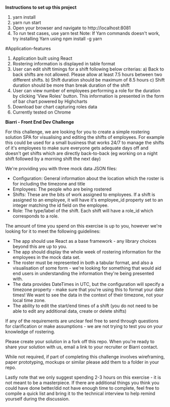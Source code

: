 **Instructions to set up this project**
1) yarn install
2) yarn run start
3) Open your browser and navigate to http://localhost:8081
4) To run test cases, use yarn test
Note: If Yarn commands doesn't work, try installing Yarn using npm install -g yarn

#Application-features
1. Application built using React
2. Rostering information is displayed in table format
3. User can edit shift timings for a shift following below criterias:
a) Back to back shifts are not allowed. Please allow at least 7.5 hours between two different shifts.
b) Shift duration should be maximum of 8.5 hours
c) Shift duration should be more than break duration of the shift
4. User can view number of employees performing a role for the duration by clicking 'View Roles' button. This information is presented in the form of bar chart powered by Highcharts
5. Download bar chart capturing roles data
6. Currently tested on Chrome


**Biarri - Front End Dev Challenge**

For this challenge, we are looking for you to create a simple rostering solution SPA for visualising and editing the shifts of employees. 
For example this could be used for a small business that works 24/7 to manage the shifts of it's employees to make sure everyone gets adequate days off and doesn't get shifts which are directly back-to-back (eg working on a night shift followed by a morning shift the next day)

We're providing you with three mock data JSON files:

 - Configuration: General information about the location which the roster is for including the timezone and title 
 - Employees: The people who are being rostered
 - Shifts: These are the bits of work assigned to employees. If a shift is assigned to an employee, it will have it's employee_id property set to an integer matching the id field on the employee.
 - Role: The type/label of the shift. Each shift will have a role_id which corresponds to a role.

The amount of time you spend on this exercise is up to you, however we're looking for it to meet the following guidelines:

 - The app should use React as a base framework - any library choices beyond this are up to you.
 - The app should display the whole week of rostering information for the employees in the mock data set.
 - The roster must be represented in both a tabular format, and also a visualisation of some form - we're looking for something that would aid end users in understanding the information they're being presented with.
 - The data provides DateTimes in UTC, but the configuration will specify a timezone property - make sure that you're using this to format your date times! We want to see the data in the context of their timezone, not your local time zone.
 - The ability to edit the start/end times of a shift (you do not need to be able to edit any additional data, create or delete shifts)

If any of the requirements are unclear feel free to send through questions for clarification or make assumptions - we are not trying to test you on your knowledge of rostering.

Please create your solution in a fork off this repo.
When you're ready to share your solution with us, email a link to your recruiter or Biarri contact.

While not required, if part of completing this challenge involves wireframing, paper prototyping, mockups or similar please add them to a folder in your repo.

Lastly note that we only suggest spending 2-3 hours on this exercise - it is not meant to be a masterpiece. 
If there are additional things you think you could have done better/did not have enough time to complete, feel free to compile a quick list and bring it to the technical interview to help remind yourself during the discussion.